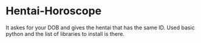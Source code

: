 # Hentai-Horoscope

It askes for your DOB and gives the hentai that has the same ID.
Used basic python and the list of libraries to install is there.
